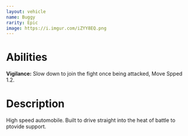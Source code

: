 ```yaml
---
layout: vehicle
name: Buggy
rarity: Epic
image: https://i.imgur.com/iZYY8EQ.png
---
```


# Abilities

**Vigilance:** Slow down to join the fight once being attacked, Move Spped 1.2.

# Description

High speed automobile. Built to drive straight into the heat of battle to ptovide support.
